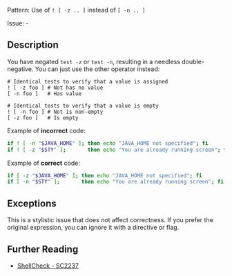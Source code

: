 Pattern: Use of `! [ -z .. ]` instead of `[ -n .. ]`

Issue: -

## Description

You have negated `test -z` or `test -n`, resulting in a needless double-negative. You can just use the other operator instead:

    # Identical tests to verify that a value is assigned
    ! [ -z foo ] # Not has no value
    [ -n foo ]   # Has value

    # Identical tests to verify that a value is empty
    ! [ -n foo ] # Not is non-empty
    [ -z foo ]   # Is empty

Example of **incorrect** code:

```sh
if ! [ -n "$JAVA_HOME" ]; then echo "JAVA_HOME not specified"; fi
if ! [ -z "$STY" ];       then echo "You are already running screen"; fi
```

Example of **correct** code:

```sh
if [ -z "$JAVA_HOME" ]; then echo "JAVA_HOME not specified"; fi
if [ -n "$STY" ];       then echo "You are already running screen"; fi
```

## Exceptions

This is a stylistic issue that does not affect correctness. If you prefer the original expression, you can ignore it with a directive or flag.

## Further Reading

* [ShellCheck - SC2237](https://github.com/koalaman/shellcheck/wiki/SC2237)
